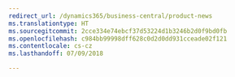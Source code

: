 ```yaml
---
redirect_url: /dynamics365/business-central/product-news
ms.translationtype: HT
ms.sourcegitcommit: 2cce334e74ebcf37d53224d1b3246b2d0f9bd0fb
ms.openlocfilehash: c984bb99998dff628c0d2d0dd931cceade02f121
ms.contentlocale: cs-cz
ms.lasthandoff: 07/09/2018

---
```


